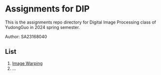 # Assignments for DIP

This is the assignments repo directory for Digital Image Processing class of YudongGuo in 2024 spring semester.

Author: SA23168040



## List

1. [Image Warping](./01_ImageWarping/README.md) 
2. ...

